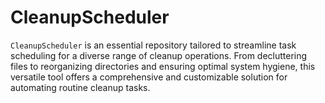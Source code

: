 # CleanupScheduler

`CleanupScheduler` is an essential repository tailored to streamline task scheduling for a diverse range of cleanup operations. From decluttering files to reorganizing directories and ensuring optimal system hygiene, this versatile tool offers a comprehensive and customizable solution for automating routine cleanup tasks.
